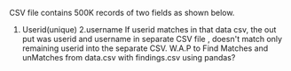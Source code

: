 CSV file contains 500K records of two fields as shown below.
1. Userid(unique)
2.username
If userid matches in that data csv, the out put was userid and username in separate CSV file , doesn't match only remaining userid into the separate CSV.
W.A.P to Find Matches and unMatches from data.csv with findings.csv using pandas?
